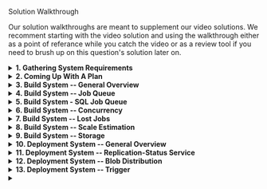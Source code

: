 Solution Walkthrough

Our solution walkthroughs are meant to supplement our video solutions. We recomment starting with the video solution and using the walkthrough either as a point of referance while you catch the video or as a review tool if you need to brush up on this question's solution later on.

<details>
<summary><b>1. Gathering System Requirements</b></summary>
As with any systems design interview question, the first thing that we want to do is to gather system requirements; we need to figure out what system we're building exactly.

From the answers we were given to our clarifying questions (see Prompt Box), we're building a system that involves repeatedly (in the order of thousands of times per day) building and deploying code to <b>hundreds of thousands</b> of machines spread out across <b>5-10 regions</b> around the world.

Building code will involve grabbing snapshots of source code using commit SHA identifiers beyond that, we can assume that the actual implementation details of the building action are taken care of. In other words, we don't need to worry about how we would build JavaScript code or C++ code; we just need to design the system that enables the repeated building of code.

Building code will take up to <b>15 minutes</b>, it'll result in a binary file of up to <b>10GB</b>, and we want to have the entire deployment process (building and deploying code to our target machines) take at most <b>30 minutes</b>.

Each build will need a clear end-state(<b>SUCCESS</b> or <b>FAULURE</b>), and though we care aboyt availability (2 to 3 nines), we don't need to optimize too much on this dimention.
</details>


<details>
<summary><b>2. Coming Up With A Plan</b></summary>
It's important to organize ourselves and to lay out a clear plan regearding how we're going to tackle our design. What are the major, distinguishable components of our how system?

It seems like this system can actually very simple by divided into two clear subsystems:
<ul>
<li>the Build System that builds code into bineries</li>
<li>the Depoyment System that deploys binaries to our machines across the world</li>
</ul>

Not that these subsystems will of course have many components themselves, but this is a very straightforward inital way to approach our problem.
</details>


<details>
<summary><b>3. Build System -- General Overview</b></summary>
From a high-level perspective, we can call the process of building code into a binary a <b>job</b>, and we can design our build system as a queue of jobs. Jobs get added to the queue, and each job has a commit identifier (the commit SHA) for what version of the code ti should build and the name of the artifact that will be created (the name of the resulting binary). Since we're agnostic to the type of the code being built, we can assume that all languages are handled automatically here.

We can have a pool of servers (workers) that are going to handle all of these jobs. Each worker will repeatedly take jobs off the queue (in a <b>FIFO manner</b> - no prioritization for now), build the relevant binaries (again, we're assuming that the actual implementation details of building code are given to us), and wirte the resulting binaries to blod storage (<b>Goog Cloud Storage</b> or <b>S3</b> for instance). Blob storage makes sense here, because binaries are literally blobs of data.
</details>


<details>
<summary><b>4. Build System -- Job Queue</b></summary>
Anaive design of the job queue would have us implement it in memory (just as we would implement a queue in coding interviews), but this implementation is very problematic; if there's a failure in our servers that hold this queue, we lose the entire state of our jobs: queued jobs and past jobs.

It seems like we would be unnecessarily complicating matters by trying to optimize around this in-memory type of storage, so we're likely better off implementing the queue using a SQL database.
</details>


<details>
<summary><b>5. Build System - SQL Job Queue</b></summary>
We can have a <b>jobs</b> table in our SQL database where every record in the database represents a job, and we can use record-creation timestamps as the queue's ordering mechanism.

Our table will be:
<ul>
<li>id: <i>string</i>. the Id of the job, auto-generated</li>
<li>created_at: <i>timestamp</i></li>
<li>commit_sha: <i>string</i></li>
<li>name: <i>string</i>, the pointer to the job's eventual binary in blob storage</li>
<li>status: string, <b>QUEUE</b>, <b>RUNNING</b>, <b>SUCCEEDED</b>, <b>FAILED</b></li>
</ul>

We can implement the actual dequeuing mechanism by looking at the oldest creation_timestamp with a QUEUED status. This means that we'll likely want to index our table on both created_at and statsu
</details>


<details>
<summary><b>6. Build System -- Concurrency</b></summary>
ACID transactions will make it safe for potentially handreds of workers to grab job off the queue without unintentionally running the same job twice (we'll avoid race condiions). Our actual trasaction will look like this:

<code>
BEGIN TRANSACTION;
SELECT * FROM jobs_table WHERE status = 'QUEUED' ORDER BY created_at ASC LIMIT 1;
// if there's none, we ROLLBACK;
UPDATE jobs_stable SET status = 'RUNNING' WHERE id = id from previous query;
COMMIT;
</code>

All of the workers will be running this transaction every so often to dequeue the next job; let's say every 5 seconds. If we arbitrarily assume that we'll have 100 workers sharing the same queue, we'll have 100/5 = 20 reads per second, which is very easy to handle for a SQL database.
</details>


<details>
<summary><b>7. Build System -- Lost Jobs</b></summary>
Since we'ere desinging a large-scale system, we have to expect and handle adge cases. Here, what if there's a network partition with our workers or one of our workers dies mid-build? Since builds last around 15 minutes on average, this will very likely happen. In this case, we want to avoid having a "lost job" that we were never make aware of, and with our current design, the job will remain RUNNING forever. How do we handle this?

We could have an extra column on our <b>jobs</b> tbale called last_heartbeat. This will be updated in a heartbeat fashion by the worker running a particular job, where that worker will update the relevant row in the table every 3.5 minutes to jus let us know that it's still running the job.

We can then have a completely separate service hat polls the table every so often (say, every 5 minutes, depending on how responsive we want this build sysstem to be), checks all of the <b>RUNNING</b> jobs, and if their last_heartbeat was last modified longer than 2 heartbeats ago (we need some margin of error here), then something's likeliy wrong, and this service can reset the status of the relavant jobs to <b>QUEUED</b>, which would effectively bring them back to the front of the queue.

The transaction that this auxiliary service will perform will look something like this:

<code>
UPDATE jobs_table SET status = 'QUEUED' WHERE
  status = 'RUNNING' AND
  last_heartbeat  < NOW() - 10 minutes;
</code>
</details>


<details>
<summary><b>8. Build System -- Scale Estimation</b></summary>
We previously arbitrarily assumed that we would have 100 workers, which made our SQL-database queue able to handle the expected load. We should try to estimate if this number of workers is actually realistic.

With some back-of the envelope math, we can see that, since a build can take up to 15 minutes, a single worker can run 4 jobs per hour, or ~100 (96) jobs per day. Given thousands of builds per day (say, 5000-10000), this means that we would need <b>50-100 workers</b>(5000/100) . So our arbitrary figure was accurate.

Even if the builds aren't uniformly spread out (in other words, they peak during work hours), our system scales horizontally very easily. We can automatically add or remove workers whenever the load warrants it. We can also scale our system vertically by making our workers more powerful, thereby reducing the build time.
</details>


<details>
<summary><b>9. Build System -- Storage</b></summary>
We previously mentioned taht we would store binaries in blob storage (<b>GCS</b>). Where does this storage fir into our queueing system exactly?

When a worker completes a build, it can store the binary in GCS <i>before</i> updating the relevant row in the <b>jobs</b> table. This will ensure that a binary has been persisted before its relevant job is marked as <b>SUCCESSED</b>

Since we're going to be deploying our binaries to machines spread across the world, it'll likely make sense to have regional storage rether than just a single global blob store.

We can design our system based on regional clusters around the world (in our 5-10 global regions). Each region can have a blob store (a regional GCS bucket). Once a worker successfully sotres a binary in our main blob store, thw worker is released and can run another job, while the main blob sore performs some asynchronous replication to store the binary in all of the reginal GCS buckets. Give 5.10 regions and 10Gb files, this step should tiake no more than 5.10 minutes, bringing our total build-and-deploy duration so far to roughly 20-25 minutes (15 minutes for a build and 5-10 munutes for global replication of the binary).
</details>


<details>
<summary><b>10. Deployment System -- General Overview</b></summary>
From a high-level perspective, our actual deployment system will need to allow for the very fast distributrion of 10GB binaries to hundreds of thousands of machines across all of our global regions. We're likely going to want some service that tells us when a binary has been replicated in all regions, another service that can serve as the source of ruths for what binary should currently be run on all machines, and finally a peer-to-peer-network design for our actual machines across the world.
</details>


<details>
<summary><b>11. Deployment System -- Replication-Status Service</b></summary>
We can have a global service that continuously checks all regional GCS buckets and aggregates the replication status for successful builds (in other words, checks that a given binary in he main blob store has been replicated across all regions). Once a binary and a <b>replication_status</b>. Once a binary has a "complete" <b>replication_status</b>, it's officially deployable.
</details>


<details>
<summary><b>12. Deployment System -- Blob Distribution</b></summary>
Since we're going to deploy 10GBs to hundreds of thousands of machines, even with our regional clusters, haing each machine download a 10GB file one after the other form a regional blob store is going to be extremely slow. A peer-to-peer-network approach will be much faster and will allow us to hit our 30-minute time frame for deployments. All of our regional clusters will be have as peer-to-peer networks.
</details>


<details>
<summary><b>13. Deployment System -- Trigger</b></summary>
Let's describle what happens when an engineer presses a button on some internal UI that says "Deploy build/binrary B1 to every machine globally". This is athe action that triggers the ninary downloads on all the regional peer-to-peer networks.

To simplify this process and to support having multiple builds getting deplouyed concurrently, we can design this in a goal-state oriented manner.

The goal-state will be the esired build version at any point in time and will look a=something like: "current_build: <b>B1</b>", and this can be stored in some dynamic configuration service (a <b>key-value store</b> like <b>Etcd</b> or <b>ZooKeeper</b>). We'll have a global goal-state as well as regional goal-states.

Each regional cluster will have a K-V store that holds configuration for that cluster ablut what builds should be running on that cluster, and we'll also have a global K-V store.

When an engineer clicks the "Deploy build/binery B1" button, our global K-V score's build_version will get updated. Regional K-V stores will be continuously polling the global K-V store (say, every 10 seconds) for updates to the build_version and will update themselves accordingly.

Machines in the clusters/regions will be polling the relevant regional K-V store, and when the build_version changes, they'll try to fetch that build from the P2P network and run the binary
</details>


<details>
<summary><b></b></summary>
</details>